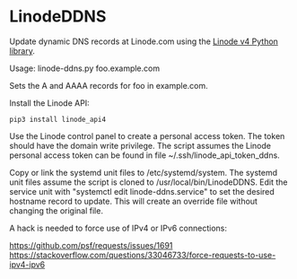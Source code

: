 # LinodeDDNS
Update dynamic DNS records at Linode.com using the [Linode v4 Python library](https://github.com/linode/linode_api4-python).

Usage: linode-ddns.py foo.example.com

Sets the A and AAAA records for foo in example.com.

Install the Linode API:
```
pip3 install linode_api4
```

Use the Linode control panel to create a personal access token.  The
token should have the domain write privilege.  The script assumes the
Linode personal access token can be found in file
~/.ssh/linode_api_token_ddns.

Copy or link the systemd unit files to /etc/systemd/system. The
systemd unit files assume the script is cloned to
/usr/local/bin/LinodeDDNS. Edit the service unit with "systemctl edit
linode-ddns.service" to set the desired hostname record to update.
This will create an override file without changing the original file.

A hack is needed to force use of IPv4 or IPv6 connections:

https://github.com/psf/requests/issues/1691
https://stackoverflow.com/questions/33046733/force-requests-to-use-ipv4-ipv6
